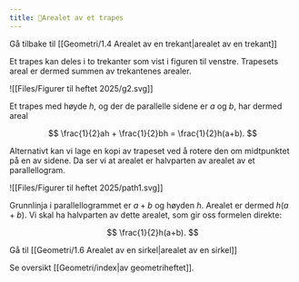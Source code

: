 ```yaml
---
title: 📄Arealet av et trapes
---
```

Gå tilbake til [[Geometri/1.4 Arealet av en trekant|arealet av en trekant]]


Et trapes kan deles i to trekanter som vist i figuren til venstre. Trapesets areal er dermed summen av trekantenes arealer.

![[Files/Figurer til heftet 2025/g2.svg]]
  

Et trapes med høyde $h$, og der de parallelle sidene er $a$ og $b$, har dermed areal

$$
\frac{1}{2}ah + \frac{1}{2}bh = \frac{1}{2}h(a+b).
$$

Alternativt kan vi lage en kopi av trapeset ved å rotere den om midtpunktet på en av sidene. Da ser vi at arealet er halvparten av arealet av et parallellogram.

![[Files/Figurer til heftet 2025/path1.svg]]


Grunnlinja i parallellogrammet er $a+b$ og høyden $h$. Arealet er dermed $h(a+b)$. Vi skal ha halvparten av dette arealet, som gir oss formelen direkte:

$$
\frac{1}{2}h(a+b).
$$



Gå til [[Geometri/1.6 Arealet av en sirkel|arealet av en sirkel]]

Se oversikt [[Geometri/index|av geometriheftet]].